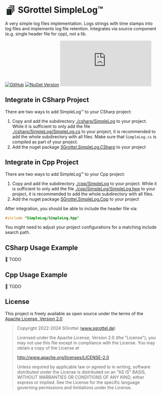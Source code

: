 # SGrottel SimpleLog™  <img src="images/SimpleLog_x64.png" alt="SimpleLog Icon" align="left" style="height:1.25em;margin-right:0.25em">
A very simple log files implementation.
Logs strings with time stamps into log files and implements log file retention.
Integrates via source component (e.g. single header file for cpp), not a lib.

<!-- PACKET OMIT START -->
[![GitHub](https://img.shields.io/github/license/sgrottel/simplelog)](LICENSE)
[![NuGet Version](https://img.shields.io/nuget/v/SGrottel.SimpleLog.CSharp?logo=nuget&label=CSharp)](https://www.nuget.org/packages/SGrottel.SimpleLog.CSharp/)
[![NuGet Version](https://img.shields.io/nuget/v/SGrottel.SimpleLog.Cpp?logo=nuget&label=Cpp)](https://www.nuget.org/packages/SGrottel.SimpleLog.Cpp/)

<!-- PACKET OMIT END -->

## Integrate in CSharp Project
There are two ways to add SimpleLog™ to your CSharp project:

1. Copy and add the subdirectory [./csharp/SimpleLog](./csharp/SimpleLog) to your project.
   While it is sufficient to only add the file [./csharp/SimpleLog/SimpleLog.cs](./csharp/SimpleLog/SimpleLog.cs) to your project, it is recommended to add the whole subdirectory with all files.
   Make sure that `SimpleLog.cs` is compiled as part of your project.
2. Add the nuget package [SGrottel.SimpleLog.CSharp](https://www.nuget.org/packages/SGrottel.SimpleLog.CSharp/) to your project


## Integrate in Cpp Project
There are two ways to add SimpleLog™ to your Cpp project:

1. Copy and add the subdirectory [./cpp/SimpleLog](./cpp/SimpleLog) to your project.
   While it is sufficient to only add the file [./cpp/SimpleLog/SimpleLog.hpp](./cpp/SimpleLog/SimpleLog.hpp) to your project, it is recommended to add the whole subdirectory with all files.
2. Add the nuget package [SGrottel.SimpleLog.Cpp](https://www.nuget.org/packages/SGrottel.SimpleLog.Cpp/) to your project

After integration, you should be able to include the header file via:
```cpp
#include "SimpleLog/SimpleLog.hpp"
```
You might need to adjust your project configurations for a matching include search path.


## CSharp Usage Example
🚧 TODO


## Cpp Usage Example
🚧 TODO


## License
This project is freely available as open source under the terms of the [Apache License, Version 2.0](LICENSE)

> Copyright 2022-2024 SGrottel (www.sgrottel.de)
>
> Licensed under the Apache License, Version 2.0 (the "License");
> you may not use this file except in compliance with the License.
> You may obtain a copy of the License at
>
> http://www.apache.org/licenses/LICENSE-2.0
>
> Unless required by applicable law or agreed to in writing, software
> distributed under the License is distributed on an "AS IS" BASIS,
> WITHOUT WARRANTIES OR CONDITIONS OF ANY KIND, either express or implied.
> See the License for the specific language governing permissions and
> limitations under the License.
